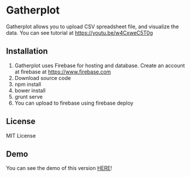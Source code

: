 Gatherplot
==========================
Gatherplot allows you to upload CSV spreadsheet file, and visualize the data.  You can see tutorial at https://youtu.be/w4CxweC5T0g

Installation
------------------
1. Gatherplot uses Firebase for hosting and database.  Create an account at firebase at https://www.firebase.com 
2. Download source code
3. npm install
4. bower install 
5. grunt serve
6. You can upload to firebase using firebase deploy

License
------------
MIT License



Demo 
----------
You can see the demo of this version [HERE][2]! 








  [1]: http://gatherplot.herokuapp.com
  [2]: https://gatherplot.firebaseapp.com/#/ 
  
  
